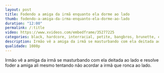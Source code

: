 ```yaml
---
layout: post
title: Fodendo a amiga da irmã enquanto ela dorme ao lado
thumb: fodendo-a-amiga-da-irma-enquanto-ela-dorme-ao-lado
duration: "12:00"
permalink: /:title
video: https://www.xvideos.com/embedframe/35277225
categories: black, hardcore, interracial, petite, bangbros, brunette, ebony, sneaky, creep, step-sister, brownbunnies, brown-bunnies, bang-bros, maya-bijou, peter-green, bkb16224
description: Irmão vê a amiga da irmã se masturbando com ela deitada ao lado e resolve foder a amiga ali mesmo tentando não acordar a irmã que ronca ao lado.
qualidade: 1080p
---
```

Irmão vê a amiga da irmã se masturbando com ela deitada ao lado e resolve foder a amiga ali mesmo tentando não acordar a irmã que ronca ao lado.